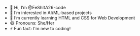 - 👋 Hi, I’m @EeShItA26-code
- 👀 I’m interested in AI/ML-based projects 
- 🌱 I’m currently learning HTML and CSS for Web Development 
- 😄 Pronouns: She/Her
- ⚡ Fun fact: I'm new to coding! 

<!---
EeShItA26-code/EeShItA26-code is a ✨ special ✨ repository because its `README.md` (this file) appears on your GitHub profile.
You can click the Preview link to take a look at your changes.
--->
